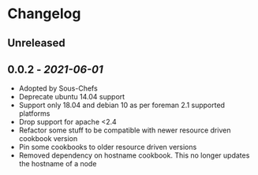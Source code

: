 # Changelog

## Unreleased

## 0.0.2 - *2021-06-01*

- Adopted by Sous-Chefs
- Deprecate ubuntu 14.04 support
- Support only 18.04 and debian 10 as per foreman 2.1 supported platforms
- Drop support for apache <2.4
- Refactor some stuff to be compatible with newer resource driven cookbook version
- Pin some cookbooks to older resource driven versions
- Removed dependency on hostname cookbook. This no longer updates the hostname of a node
